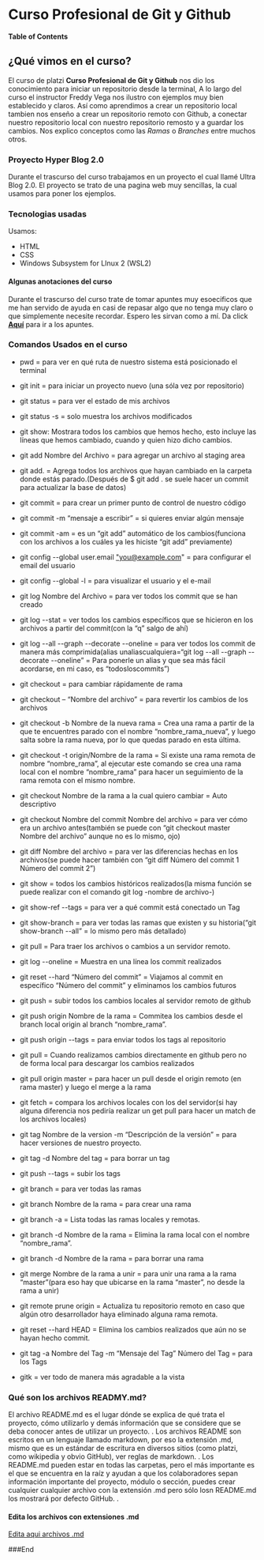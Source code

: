 # Curso Profesional de Git y Github 
**Table of Contents**

## ¿Qué vimos en el curso?  
El curso de platzi **Curso Profesional de Git y Github**  nos dio los conocimiento para iniciar un repositorio desde la terminal,
A lo largo del curso el instructor Freddy Vega nos ilustro con ejemplos muy bien establecido y claros.
Así como aprendimos a crear un repositorio local tambien nos enseño a crear un repositorio remoto con Github, a conectar nuestro repositorio local con nuestro repositorio remosto y a guardar los cambios.
Nos explico conceptos como las *Ramas* o *Branches* entre muchos otros.

### Proyecto Hyper Blog 2.0
Durante el trascurso del curso trabajamos en un proyecto el cual llamé Ultra Blog 2.0.
El proyecto se trato de una pagina web muy sencillas, la cual usamos para poner los ejemplos.

### Tecnologias usadas
Usamos:
- HTML
- CSS
- Windows Subsystem for LInux 2 (WSL2)

#### Algunas anotaciones del curso
Durante el trascurso del curso trate de tomar apuntes muy esoecificos que me han servido de ayuda en casi de repasar algo que no tenga muy claro o que simplemente necesite recordar.
Espero les sirvan como a mí. 
Da click **[Aquí](https://www.notion.so/Curso-Profesional-de-Git-y-Github-23e56b84a5af4382bb129a1b308c1551)** para ir a los apuntes.

### Comandos Usados en el curso
- pwd = para ver en qué ruta de nuestro sistema está posicionado el terminal

- git init = para iniciar un proyecto nuevo (una sóla vez por repositorio)

- git status = para ver el estado de mis archivos

- git status -s = solo muestra los archivos modificados

- git show: Mostrara todos los cambios que hemos hecho, esto incluye las líneas que hemos cambiado, cuando y quien hizo dicho cambios.

- git add Nombre del Archivo = para agregar un archivo al staging area

- git add. = Agrega todos los archivos que hayan cambiado en la carpeta donde estás parado.(Después de $ git add . se suele hacer un commit para actualizar la base de datos)

- git commit = para crear un primer punto de control de nuestro código

- git commit -m “mensaje a escribir” = si quieres enviar algún mensaje

- git commit -am = es un “git add” automático de los cambios(funciona con los archivos a los cuáles ya les hiciste “git add” previamente)

- git config --global user.email ["you@example.com](mailto:%22you@example.com)" = para configurar el email del usuario

- git config --global -l = para visualizar el usuario y el e-mail

- git log Nombre del Archivo = para ver todos los commit que se han creado

- git log --stat = ver todos los cambios específicos que se hicieron en los archivos a partir del commit(con la “q” salgo de ahí)

- git log --all --graph --decorate --oneline = para ver todos los commit de manera más comprimida(alias unaliascualquiera=“git log --all --graph --decorate --oneline” = Para ponerle un alias y que sea más fácil acordarse, en mi caso, es “todosloscommits”)

- git checkout = para cambiar rápidamente de rama

- git checkout – “Nombre del archivo” = para revertir los cambios de los archivos

- git checkout -b Nombre de la nueva rama = Crea una rama a partir de la que te encuentres parado con el nombre “nombre_rama_nueva”, y luego salta sobre la rama nueva, por lo que quedas parado en esta última.

- git checkout -t origin/Nombre de la rama = Si existe una rama remota de nombre “nombre_rama”, al ejecutar este comando se crea una rama local con el nombre “nombre_rama” para hacer un seguimiento de la rama remota con el mismo nombre.

- git checkout Nombre de la rama a la cual quiero cambiar = Auto descriptivo

- git checkout Nombre del commit Nombre del archivo = para ver cómo era un archivo antes(también se puede con “git checkout master Nombre del archivo” aunque no es lo mismo, ojo)

- git diff Nombre del archivo = para ver las diferencias hechas en los archivos(se puede hacer también con “git diff Número del commit 1 Número del commit 2”)

- git show = todos los cambios históricos realizados(la misma función se puede realizar con el comando git log -nombre de archivo-)

- git show-ref --tags = para ver a qué commit está conectado un Tag

- git show-branch = para ver todas las ramas que existen y su historia(“git show-branch --all” = lo mismo pero más detallado)

- git pull = Para traer los archivos o cambios a un servidor remoto.

- git log --oneline = Muestra en una línea los commit realizados

- git reset --hard “Número del commit” = Viajamos al commit en específico “Número del commit” y eliminamos los cambios futuros

- git push = subir todos los cambios locales al servidor remoto de github

- git push origin Nombre de la rama = Commitea los cambios desde el branch local origin al branch “nombre_rama”.

- git push origin --tags = para enviar todos los tags al repositorio

- git pull = Cuando realizamos cambios directamente en github pero no de forma local para descargar los cambios realizados

- git pull origin master = para hacer un pull desde el origin remoto (en rama master) y luego el merge a la rama

- git fetch = compara los archivos locales con los del servidor(si hay alguna diferencia nos pediría realizar un get pull para hacer un match de los archivos locales)

- git tag Nombre de la version -m “Descripción de la versión” = para hacer versiones de nuestro proyecto.

- git tag -d Nombre del tag = para borrar un tag

- git push --tags = subir los tags

- git branch = para ver todas las ramas

- git branch Nombre de la rama = para crear una rama

- git branch -a = Lista todas las ramas locales y remotas.

- git branch -d Nombre de la rama = Elimina la rama local con el nombre “nombre_rama”.

- git branch -d Nombre de la rama = para borrar una rama

- git merge Nombre de la rama a unir = para unir una rama a la rama “master”(para eso hay que ubicarse en la rama “master”, no desde la rama a unir)

- git remote prune origin = Actualiza tu repositorio remoto en caso que algún otro desarrollador haya eliminado alguna rama remota.

- git reset --hard HEAD = Elimina los cambios realizados que aún no se hayan hecho commit.

- git tag -a Nombre del Tag -m “Mensaje del Tag” Número del Tag = para los Tags

- gitk = ver todo de manera más agradable a la vista


### Qué son los archivos READMY.md?
El archivo README.md es el lugar dónde se explica de qué trata el proyecto, cómo utilizarlo y demás información que se considere que se deba conocer antes de utilizar un proyecto.
.
Los archivos README son escritos en un lenguaje llamado markdown, por eso la extensión .md, mismo que es un estándar de escritura en diversos sitios (como platzi, como wikipedia y obvio GitHub), ver reglas de markdown.
.
Los README.md pueden estar en todas las carpetas, pero el más importante es el que se encuentra en la raíz y ayudan a que los colaboradores sepan información importante del proyecto, módulo o sección, puedes crear cualquier cualquier archivo con la extensión .md pero sólo losn README.md los mostrará por defecto GitHub.
.
#### Edita los archivos con extensiones **.md**
[Edita aqui archivos .md](https://pandao.github.io/editor.md/en.html#H2%20Header%20(Underline))

###End
